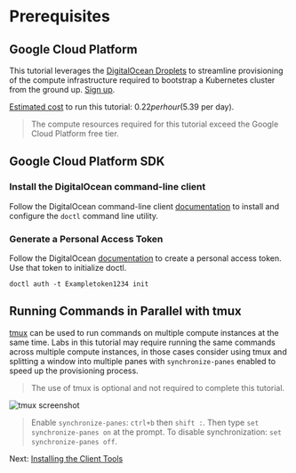 # Prerequisites

## Google Cloud Platform

This tutorial leverages the [DigitalOcean Droplets](https://www.digitalocean.com/) to streamline provisioning of the compute infrastructure required to bootstrap a Kubernetes cluster from the ground up. [Sign up](https://cloud.digitalocean.com/registrations/new).

[Estimated cost](https://cloud.google.com/products/calculator/#id=78df6ced-9c50-48f8-a670-bc5003f2ddaa) to run this tutorial: $0.22 per hour ($5.39 per day).

> The compute resources required for this tutorial exceed the Google Cloud Platform free tier.

## Google Cloud Platform SDK

### Install the DigitalOcean command-line client

Follow the DigitalOcean command-line client [documentation](https://www.digitalocean.com/community/tutorials/how-to-use-doctl-the-official-digitalocean-command-line-client) to install and configure the `doctl` command line utility.

### Generate a Personal Access Token

Follow the DigitalOcean [documentation](https://www.digitalocean.com/docs/api/create-personal-access-token/) to create a personal access token. Use that token to initialize doctl.

```
doctl auth -t Exampletoken1234 init
```

## Running Commands in Parallel with tmux

[tmux](https://github.com/tmux/tmux/wiki) can be used to run commands on multiple compute instances at the same time. Labs in this tutorial may require running the same commands across multiple compute instances, in those cases consider using tmux and splitting a window into multiple panes with `synchronize-panes` enabled to speed up the provisioning process.

> The use of tmux is optional and not required to complete this tutorial.

![tmux screenshot](images/tmux-screenshot.png)

> Enable `synchronize-panes`: `ctrl+b` then `shift :`. Then type `set synchronize-panes on` at the prompt. To disable synchronization: `set synchronize-panes off`.

Next: [Installing the Client Tools](02-client-tools.md)
